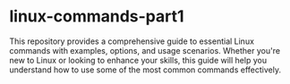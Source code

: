 # linux-commands-part1
This repository provides a comprehensive guide to essential Linux commands with examples, options, and usage scenarios. Whether you're new to Linux or looking to enhance your skills, this guide will help you understand how to use some of the most common commands effectively.
